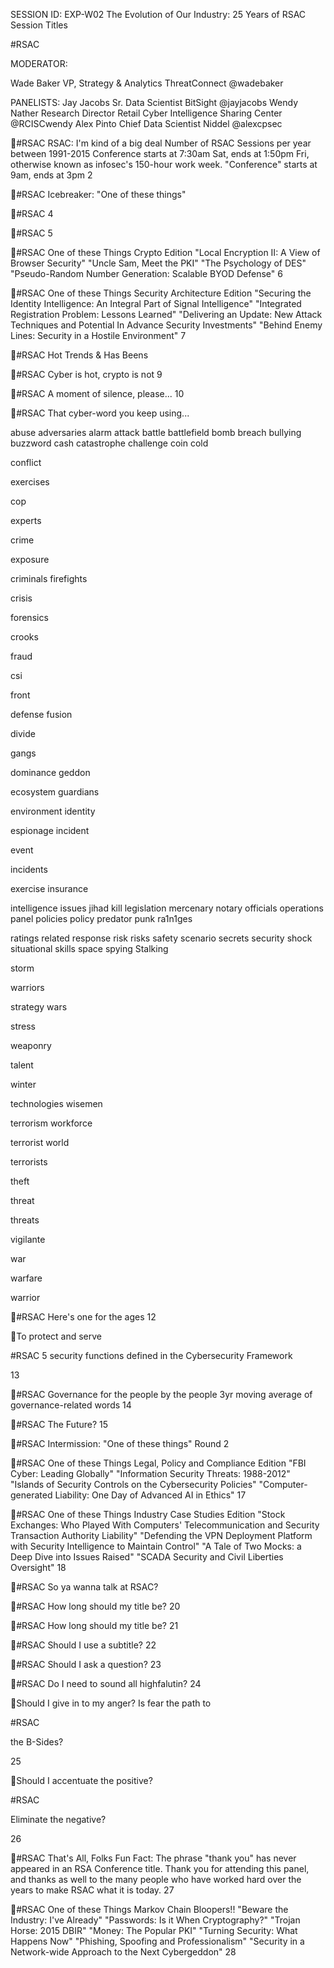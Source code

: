 SESSION ID: EXP-W02
The Evolution of Our Industry: 25 Years of RSAC Session Titles

#RSAC

MODERATOR:

Wade Baker
VP, Strategy & Analytics ThreatConnect @wadebaker

PANELISTS:
Jay Jacobs
Sr. Data Scientist BitSight @jayjacobs
Wendy Nather
Research Director Retail Cyber Intelligence Sharing Center @RCISCwendy
Alex Pinto
Chief Data Scientist Niddel @alexcpsec

#RSAC
RSAC: I'm kind of a big deal
Number of RSAC Sessions per year between 1991-2015 Conference starts at 7:30am Sat, ends at 1:50pm Fri, otherwise known as infosec's 150-hour work week.
"Conference" starts at 9am, ends at 3pm
2

#RSAC
Icebreaker: "One of these things"

#RSAC
4

#RSAC
5

#RSAC
One of these Things
Crypto Edition
"Local Encryption II: A View of Browser Security" "Uncle Sam, Meet the PKI" "The Psychology of DES" "Pseudo-Random Number Generation: Scalable BYOD Defense"
6

#RSAC
One of these Things
Security Architecture Edition
"Securing the Identity Intelligence: An Integral Part of Signal Intelligence"
"Integrated Registration Problem: Lessons Learned"
"Delivering an Update: New Attack Techniques and Potential In Advance Security Investments"
"Behind Enemy Lines: Security in a Hostile Environment"
7

#RSAC
Hot Trends & Has Beens

#RSAC
Cyber is hot, crypto is not
9

#RSAC
A moment of silence, please...
10

#RSAC
That cyber-word you keep using...

abuse adversaries alarm attack battle battlefield bomb breach bullying buzzword cash catastrophe challenge coin cold

conflict

exercises

cop

experts

crime

exposure

criminals firefights

crisis

forensics

crooks

fraud

csi

front

defense fusion

divide

gangs

dominance geddon

ecosystem guardians

environment identity

espionage incident

event

incidents

exercise insurance

intelligence issues jihad kill legislation mercenary notary officials operations panel policies policy predator punk ra1n1ges

ratings related response risk risks safety scenario secrets security shock situational skills space spying Stalking

storm

warriors

strategy wars

stress

weaponry

talent

winter

technologies wisemen

terrorism workforce

terrorist world

terrorists

theft

threat

threats

vigilante

war

warfare

warrior

#RSAC
Here's one for the ages
12

To protect and serve

#RSAC
5 security functions defined in the Cybersecurity Framework

13

#RSAC
Governance for the people by the people
3yr moving average of governance-related words
14

#RSAC
The Future?
15

#RSAC
Intermission: "One of these things" Round 2

#RSAC
One of these Things
Legal, Policy and Compliance Edition
"FBI Cyber: Leading Globally" "Information Security Threats: 1988-2012" "Islands of Security Controls on the Cybersecurity Policies" "Computer-generated Liability: One Day of Advanced AI in Ethics"
17

#RSAC
One of these Things
Industry Case Studies Edition
"Stock Exchanges: Who Played With Computers' Telecommunication and Security Transaction Authority Liability"
"Defending the VPN Deployment Platform with Security Intelligence to Maintain Control"
"A Tale of Two Mocks: a Deep Dive into Issues Raised"
"SCADA Security and Civil Liberties Oversight"
18

#RSAC
So ya wanna talk at RSAC?

#RSAC
How long should my title be?
20

#RSAC
How long should my title be?
21

#RSAC
Should I use a subtitle?
22

#RSAC
Should I ask a question?
23

#RSAC
Do I need to sound all highfalutin?
24

Should I give in to my anger? Is fear the path to

#RSAC

the B-Sides?

25

Should I accentuate the positive?

#RSAC

Eliminate the negative?

26

#RSAC
That's All, Folks
Fun Fact:
The phrase "thank you" has never appeared in an RSA Conference title.
Thank you for attending this panel, and thanks as well to the many people who have worked hard over the years to make RSAC what it is today.
27

#RSAC
One of these Things
Markov Chain Bloopers!!
"Beware the Industry: I've Already" "Passwords: Is it When Cryptography?" "Trojan Horse: 2015 DBIR" "Money: The Popular PKI" "Turning Security: What Happens Now" "Phishing, Spoofing and Professionalism" "Security in a Network-wide Approach to the Next Cybergeddon"
28

